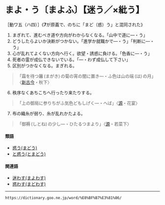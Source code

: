# まよ・う〔まよふ〕【迷う／×紕う】

［動ワ五（ハ四）］《**7**が原義で、のちに「まど（惑）う」と混同された》
1. まぎれて、進むべき道や方向がわからなくなる。「山中で道に―・う」
2. どうしたらよいか決断がつかない。「進学か就職かで―・う」「判断に―・う」
3. 心が乱れてよくない方向へ行く。欲望・誘惑に負ける。「色香に―・う」
4. 死者の霊が成仏できないでいる。「―・わず成仏して下さい」
5. 区別がつかなくなる。まぎれる。
>「霜を待つ籬 (まがき) の菊の宵の闇に置き―・ふ色は山の端 (は) の月」〈[新古今](https://dictionary.goo.ne.jp/word/%E6%96%B0%E5%8F%A4%E4%BB%8A%E5%92%8C%E6%AD%8C%E9%9B%86/#jn-114149)・秋下〉
6. 秩序なくあちこちへ行ったり来たりする。
>「上の御局に参りちがふ気色どもしげく―・へば」〈[源](https://dictionary.goo.ne.jp/word/%E6%BA%90%E6%B0%8F%E7%89%A9%E8%AA%9E/#jn-69890)・花宴〉
7. 布の織糸が弱り、糸が乱れかたよる。
>「御褥 (しとね) の少し―・ひたるつまより」〈[源](https://dictionary.goo.ne.jp/word/%E6%BA%90%E6%B0%8F%E7%89%A9%E8%AA%9E/#jn-69890)・若菜下〉
        

#### 類語

-   [惑う(まどう)](https://dictionary.goo.ne.jp/word/%E6%83%91%E3%81%86/#jn-209054)
-   [と惑う(とまどう)](https://dictionary.goo.ne.jp/word/%E6%88%B8%E6%83%91%E3%81%86/#jn-160146)

#### 関連語

-   [迷わす(まよわす)](https://dictionary.goo.ne.jp/word/%E8%BF%B7%E3%82%8F%E3%81%99/#jn-209729)
-   [惑わす(まどわす)](https://dictionary.goo.ne.jp/word/%E6%83%91%E3%82%8F%E3%81%99/#jn-209141)

---
`https://dictionary.goo.ne.jp/word/%E8%BF%B7%E3%81%86/`